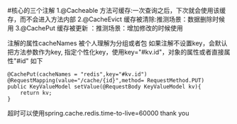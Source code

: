 #核心的三个注解
1.@Cacheable 方法可缓存:一次查询之后，下次就会使用该缓存，而不会进入方法内部
2.@CacheEvict 缓存被清除:推测场景：数据删除时候用
3.@CachePut 缓存被更新 ：推测场景：增加修改的时候使用

注解的属性cacheNames 被个人理解为分组或者包
如果注解不设置key，会默认把方法参数作为key,
指定个性化key，使用key="#kv.id"，对象的属性或者直接属性"#id"
如下

    @CachePut(cacheNames = "redis",key="#kv.id")
    @RequestMapping(value="/cache/{id}",method= RequestMethod.PUT)
    public KeyValueModel setValue(@RequestBody KeyValueModel kv){
        return kv;
    }
    
超时可以使用spring.cache.redis.time-to-live=60000 
thank you


